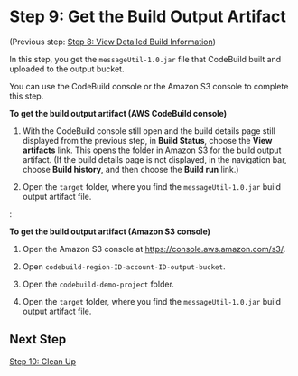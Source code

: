 # Step 9: Get the Build Output Artifact<a name="getting-started-cli-output"></a>

\(Previous step: [Step 8: View Detailed Build Information](getting-started-cli-build-log.md)\)

In this step, you get the `messageUtil-1.0.jar` file that CodeBuild built and uploaded to the output bucket\.

You can use the CodeBuild console or the Amazon S3 console to complete this step\.

**To get the build output artifact \(AWS CodeBuild console\)**

1. With the CodeBuild console still open and the build details page still displayed from the previous step, in **Build Status**, choose the **View artifacts** link\. This opens the folder in Amazon S3 for the build output artifact\. \(If the build details page is not displayed, in the navigation bar, choose **Build history**, and then choose the **Build run** link\.\)

1. Open the `target` folder, where you find the `messageUtil-1.0.jar` build output artifact file\.

:

**To get the build output artifact \(Amazon S3 console\)**

1. Open the Amazon S3 console at [https://console\.aws\.amazon\.com/s3/](https://console.aws.amazon.com/s3/)\.

1. Open `codebuild-region-ID-account-ID-output-bucket`\.

1. Open the `codebuild-demo-project` folder\.

1. Open the `target` folder, where you find the `messageUtil-1.0.jar` build output artifact file\.

## Next Step<a name="getting-started-cli-output-next"></a>

[Step 10: Clean Up](getting-started-cli-clean-up.md)